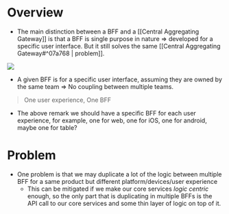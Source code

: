 # Overview
- The main distinction between a BFF and a [[Central Aggregating Gateway]] is that a BFF is single purpose in nature => developed for a specific user interface. But it still solves the same [[Central Aggregating Gateway#^07a768 | problem]].

![](https://i.imgur.com/8xgnojb.jpg)
- A given BFF is for a specific user interface, assuming they are owned by the same team => No coupling between multiple teams.
> One user experience, One BFF
- The above remark we should have a specific BFF for each user experience, for example, one for web, one for iOS, one for android, maybe one for table?

# Problem
- One problem is that we may duplicate a lot of the logic between multiple BFF for a same product but different platform/devices/user experience
	- This can be mitigated if we make our core services *logic centric* enough, so the only part that is duplicating in multiple BFFs is the API call to our core services and some thin layer of logic on top of it.